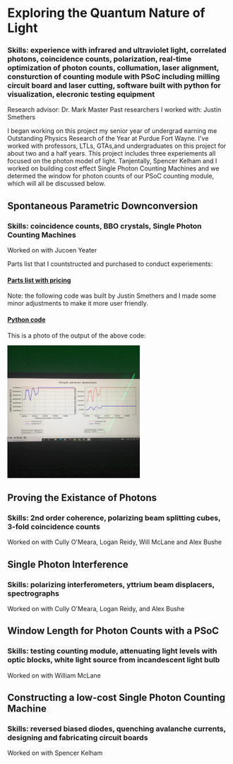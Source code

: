 # Exploring the Quantum Nature of Light

### Skills: experience with infrared and ultraviolet light, correlated photons, coincidence counts, polarization, real-time optimization of photon counts, collumation, laser alignment, consturction of counting module with PSoC including milling circuit board and laser cutting, software built with python for visualization, elecronic testing equipment 


Research advisor: Dr. Mark Master
Past researchers I worked with: Justin Smethers

I began working on this project my senior year of undergrad earning me Outstanding Physics Research of the Year at Purdue Fort Wayne. I've worked with professors, LTLs, GTAs,and undergraduates on this project for about two and a half years. This project includes three experiements all focused on the photon model of light. Tanjentally, Spencer Kelham and I worked on building cost effect Single Photon Counting Machines and we determed the window for photon counts of our PSoC counting module, which will all be discussed below.

## Spontaneous Parametric Downconversion
### Skills: coincidence counts, BBO crystals, Single Photon Counting Machines 

Worked on with Jucoen Yeater

Parts list that I countstructed and purchased to conduct experiements: 
#### [Parts list with pricing](https://github.com/jacobsc050/quantum-mechanics/blob/main/Parts%20list.xlsx)
Note: the following code was built by Justin Smethers and I made some minor adjustments to make it more user friendly.
#### [Python code](https://github.com/jacobsc050/quantum-mechanics/blob/main/coincidence-counting.py)

This is a photo of the output of the above code: <br/>

<img src=https://github.com/jacobsc050/quantum-mechanics/blob/main/assets/GetAttachmentThumbnail.png height = 300px width = 300 px>


## Proving the Existance of Photons 
### Skills: 2nd order coherence, polarizing beam splitting cubes, 3-fold coincidence counts

Worked on with Cully O'Meara, Logan Reidy, Will McLane and Alex Bushe

## Single Photon Interference 
### Skills: polarizing interferometers, yttrium beam displacers, spectrographs

Worked on with Cully O'Meara, Logan Reidy, and Alex Bushe


## Window Length for Photon Counts with a PSoC
### Skills:  testing counting module, attenuating light levels with optic blocks, white light source from incandescent light bulb

Worked on with William McLane

## Constructing a low-cost Single Photon Counting Machine
### Skills: reversed biased diodes, quenching avalanche currents, designing and fabricating circuit boards

Worked on with Spencer Kelham








